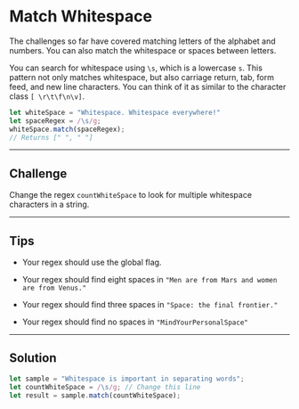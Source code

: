 # Match Whitespace

The challenges so far have covered matching letters of the alphabet and numbers. You can also match the whitespace or spaces between letters.

You can search for whitespace using `\s`, which is a lowercase `s`. This pattern not only matches whitespace, but also carriage return, tab, form feed, and new line characters. You can think of it as similar to the character class `[ \r\t\f\n\v]`.

```js
let whiteSpace = "Whitespace. Whitespace everywhere!"
let spaceRegex = /\s/g;
whiteSpace.match(spaceRegex);
// Returns [" ", " "]
```

---

## Challenge

Change the regex `countWhiteSpace` to look for multiple whitespace characters in a string.

---

## Tips

- Your regex should use the global flag.

- Your regex should find eight spaces in `"Men are from Mars and women are from Venus."`

- Your regex should find three spaces in `"Space: the final frontier."`

- Your regex should find no spaces in `"MindYourPersonalSpace"`

---

## Solution

```js
let sample = "Whitespace is important in separating words";
let countWhiteSpace = /\s/g; // Change this line
let result = sample.match(countWhiteSpace);
```